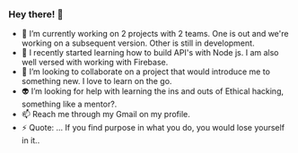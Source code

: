 ### Hey there! 👋



- 🔭 I’m currently working on 2 projects with 2 teams. One is out and we're working on a subsequent version. Other is still in development.
- 🌱 I recently started learning how to build API's with Node js. I am also well versed with working with Firebase.
- 👯 I’m looking to collaborate on a project that would introduce me to something new. I love to learn on the go.
- 👽 I’m looking for help with learning the ins and outs of Ethical hacking, something like a mentor?.
- 📫 Reach me through my Gmail on my profile.
- ⚡ Quote: ... If you find purpose in what you do, you would lose yourself in it..


